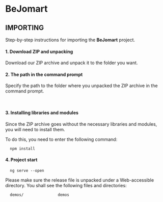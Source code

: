 BeJomart
========

IMPORTING
---------
Step-by-step instructions for importing the **BeJomart** project.

#### 1. Download ZIP and unpacking
Download our ZIP archive and unpack it to the folder you want.






#### 2. The path in the command prompt
Specify the path to the folder where you unpacked the ZIP archive in the command prompt.

⠀
#### 3. Installing libraries and modules
Since the ZIP archive goes without the necessary libraries and modules, you will need to install them.

To do this, you need to enter the following command:

      npm install
      
#### 4. Project start

      ng serve --open

Please make sure the release file is unpacked under a Web-accessible
directory. You shall see the following files and directories:

      demos/               demos
